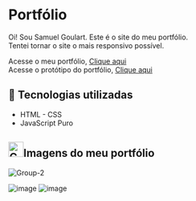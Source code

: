 # Portfólio

Oi! Sou Samuel Goulart. Este é o site do meu portfólio.<br>
Tentei tornar o site o mais responsivo possível. <br>

<div>
 Acesse o meu portfólio,
<a href="https://samuelgoulart.github.io/Portfolio/index.html">Clique aqui</a>
</div>
<div>
 Acesse o protótipo do portfólio,
<a href="https://samuelgoulart.github.io/Portfolio/index.html">Clique aqui</a>
</div>

## 🧪 Tecnologias utilizadas
<ul>
  <li>HTML - CSS</li>
  <li>JavaScript Puro</li>
</ul>


<h2><img width="30" src="https://user-images.githubusercontent.com/62961331/119139433-64061100-ba19-11eb-81f4-fccf6b1b5164.png" alt="Calculadora IMC">Imagens do meu portfólio</h2>


![Group-2](https://user-images.githubusercontent.com/62961331/126406719-77099980-9029-4e8e-8c04-1e3d6942ec69.png)

![image](https://user-images.githubusercontent.com/62961331/126522240-5c2c4895-ea7b-4872-81ec-eeb616581b8d.png)
![image](https://user-images.githubusercontent.com/62961331/126522806-d017e0af-713b-4a42-bb9f-88fb2f6f7a22.png)


 
